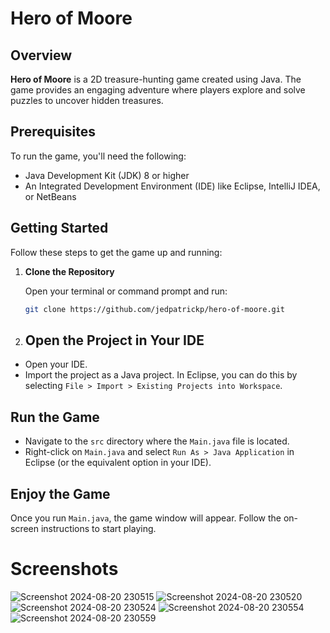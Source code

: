 # Hero of Moore

## Overview

**Hero of Moore** is a 2D treasure-hunting game created using Java. The game provides an engaging adventure where players explore and solve puzzles to uncover hidden treasures.

## Prerequisites

To run the game, you'll need the following:

- Java Development Kit (JDK) 8 or higher
- An Integrated Development Environment (IDE) like Eclipse, IntelliJ IDEA, or NetBeans

## Getting Started

Follow these steps to get the game up and running:

1. **Clone the Repository**

   Open your terminal or command prompt and run:

   ```bash
   git clone https://github.com/jedpatrickp/hero-of-moore.git
2. ## Open the Project in Your IDE

- Open your IDE.
- Import the project as a Java project. In Eclipse, you can do this by selecting `File > Import > Existing Projects into Workspace`.

## Run the Game

- Navigate to the `src` directory where the `Main.java` file is located.
- Right-click on `Main.java` and select `Run As > Java Application` in Eclipse (or the equivalent option in your IDE).

## Enjoy the Game

Once you run `Main.java`, the game window will appear. Follow the on-screen instructions to start playing.

# Screenshots
![Screenshot 2024-08-20 230515](https://github.com/user-attachments/assets/27b4bb06-5a88-4106-9899-93106a44bdc7)
![Screenshot 2024-08-20 230520](https://github.com/user-attachments/assets/6f1c6acc-f75d-4b76-9975-b2f62f5ac91d)
![Screenshot 2024-08-20 230524](https://github.com/user-attachments/assets/19ac70fa-64f8-4ef7-91ab-3ba788898ffc)
![Screenshot 2024-08-20 230554](https://github.com/user-attachments/assets/e66d81ad-731c-402f-ab41-10659714d5e1)
![Screenshot 2024-08-20 230559](https://github.com/user-attachments/assets/a09bfd31-9731-4bc3-bb0d-4180485c73c5)
